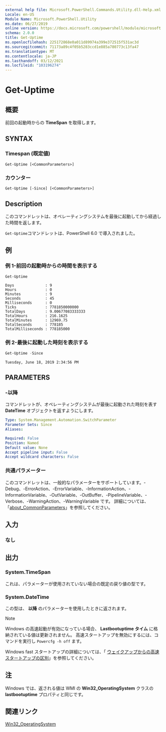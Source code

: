 ```yaml
---
external help file: Microsoft.PowerShell.Commands.Utility.dll-Help.xml
Locale: en-US
Module Name: Microsoft.PowerShell.Utility
ms.date: 06/27/2019
online version: https://docs.microsoft.com/powershell/module/microsoft.powershell.utility/get-uptime?view=powershell-7.1&WT.mc_id=ps-gethelp
schema: 2.0.0
title: Get-Uptime
ms.openlocfilehash: 225172868e0a011d89974a399e372515f531ac3d
ms.sourcegitcommit: 71173a89c4f05b5283ccd1e885a780773c13fa47
ms.translationtype: MT
ms.contentlocale: ja-JP
ms.lasthandoff: 03/12/2021
ms.locfileid: "103196274"
---
```

# Get-Uptime

## 概要
前回の起動時からの **TimeSpan** を取得します。

## SYNTAX

### Timespan (既定値)

```
Get-Uptime [<CommonParameters>]
```

### カウンター

```
Get-Uptime [-Since] [<CommonParameters>]
```

## Description

このコマンドレットは、オペレーティングシステムを最後に起動してから経過した時間を返します。

`Get-Uptime`コマンドレットは、PowerShell 6.0 で導入されました。

## 例

### 例 1-前回の起動時からの時間を表示する

```powershell
Get-Uptime
```

```Output
Days              : 9
Hours             : 0
Minutes           : 9
Seconds           : 45
Milliseconds      : 0
Ticks             : 7781850000000
TotalDays         : 9.00677083333333
TotalHours        : 216.1625
TotalMinutes      : 12969.75
TotalSeconds      : 778185
TotalMilliseconds : 778185000
```

### 例 2-最後に起動した時刻を表示する

```powershell
Get-Uptime -Since
```

```Output
Tuesday, June 18, 2019 2:34:56 PM
```

## PARAMETERS

### -以降

コマンドレットが、オペレーティングシステムが最後に起動された時刻を表す **DateTime** オブジェクトを返すようにします。

```yaml
Type: System.Management.Automation.SwitchParameter
Parameter Sets: Since
Aliases:

Required: False
Position: Named
Default value: None
Accept pipeline input: False
Accept wildcard characters: False
```

### 共通パラメーター

このコマンドレットは、一般的なパラメーターをサポートしています。-Debug、-ErrorAction、-ErrorVariable、-InformationAction、-InformationVariable、-OutVariable、-OutBuffer、-PipelineVariable、-Verbose、-WarningAction、-WarningVariable です。 詳細については、「[about_CommonParameters](https://go.microsoft.com/fwlink/?LinkID=113216)」を参照してください。

## 入力

### なし

## 出力

### System.TimeSpan

これは、パラメーターが使用されていない場合の既定の戻り値の型です。

### System.DateTime

この型は、 **以降** のパラメーターを使用したときに返されます。

> [!NOTE]
> Windows の高速起動が有効になっている場合、 **Lastbootuptime タイム** に格納されている値は更新されません。 高速スタートアップを無効にするには、コマンドを実行し `Powercfg -h off` ます。
>
> Windows fast スタートアップの詳細については、「 [ウェイクアップからの高速スタートアップの区別](/windows-hardware/drivers/kernel/distinguishing-fast-startup-from-wake-from-hibernation)」を参照してください。

## 注

Windows では、返される値は WMI の **Win32_OperatingSystem** クラスの **lastbootuptime** プロパティと同じです。

## 関連リンク

[Win32_OperatingSystem](/windows/win32/cimwin32prov/win32-operatingsystem#properties)

